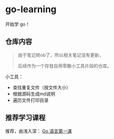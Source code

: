 # go-learning

开始学 go！

## 仓库内容

> 由于笔记转ob了，所以相关笔记没有更新，
> 
> 后续作为一个存放自用零散小工具片段的仓库。

小工具：

- 查找重复文件（按文件大小）
- 根据源码生成md说明
- 遍历文件打印目录


## 推荐学习课程

推荐，由浅入深： [Go 语言第一课](https://time.geekbang.org/column/intro/100093501?tab=catalog)




